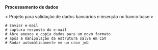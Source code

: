 **Processamento de dados**

 < Projeto para validação de dados bancários e inserção no banco base:>

    # Enviar e-mail 
    # captura resposta do e-mail 
    # Abre anexos e copia dados para um novo formato  
    # após a manipulação da estrutura salva em CSV  
    # Rodar automáticamente em um cron job 
